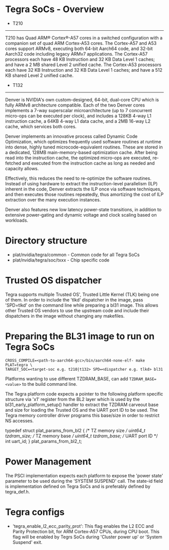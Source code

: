 Tegra SoCs - Overview
======================

* T210
-------

T210 has Quad ARM® Cortex®-A57 cores in a switched configuration with a
companion set of quad ARM Cortex-A53 cores. The Cortex-A57 and A53 cores
support ARMv8, executing both 64-bit Aarch64 code, and 32-bit Aarch32 code
including legacy ARMv7 applications. The Cortex-A57 processors each have
48 KB Instruction and 32 KB Data Level 1 caches; and have a 2 MB shared
Level 2 unified cache. The Cortex-A53 processors each have 32 KB Instruction
and 32 KB Data Level 1 caches; and have a 512 KB shared Level 2 unified cache.

* T132
-------

Denver is NVIDIA's own custom-designed, 64-bit, dual-core CPU which is
fully ARMv8 architecture compatible.  Each of the two Denver cores
implements a 7-way superscalar microarchitecture (up to 7 concurrent
micro-ops can be executed per clock), and includes a 128KB 4-way L1
instruction cache, a 64KB 4-way L1 data cache, and a 2MB 16-way L2
cache, which services both cores.

Denver implements an innovative process called Dynamic Code Optimization,
which optimizes frequently used software routines at runtime into dense,
highly tuned microcode-equivalent routines. These are stored in a
dedicated, 128MB main-memory-based optimization cache. After being read
into the instruction cache, the optimized micro-ops are executed,
re-fetched and executed from the instruction cache as long as needed and
capacity allows.

Effectively, this reduces the need to re-optimize the software routines.
Instead of using hardware to extract the instruction-level parallelism
(ILP) inherent in the code, Denver extracts the ILP once via software
techniques, and then executes those routines repeatedly, thus amortizing
the cost of ILP extraction over the many execution instances.

Denver also features new low latency power-state transitions, in addition
to extensive power-gating and dynamic voltage and clock scaling based on
workloads.

Directory structure
====================

* plat/nvidia/tegra/common - Common code for all Tegra SoCs
* plat/nvidia/tegra/soc/txxx - Chip specific code

Trusted OS dispatcher
=====================
Tegra supports multiple Trusted OS', Trusted Little Kernel (TLK) being one of
them. In order to include the 'tlkd' dispatcher in the image, pass 'SPD=tlkd'
on the command line while preparing a bl31 image. This allows other Trusted OS
vendors to use the upstream code and include their dispatchers in the image
without changing any makefiles.

Preparing the BL31 image to run on Tegra SoCs
===================================================
```shell
CROSS_COMPILE=<path-to-aarch64-gcc>/bin/aarch64-none-elf- make PLAT=tegra \
TARGET_SOC=<target-soc e.g. t210|t132> SPD=<dispatcher e.g. tlkd> bl31
```

Platforms wanting to use different TZDRAM_BASE, can add `TZDRAM_BASE=<value>`
to the build command line.

The Tegra platform code expects a pointer to the following platform specific
structure via 'x1' register from the BL2 layer which is used by the
bl31_early_platform_setup() handler to extract the TZDRAM carveout base and
size for loading the Trusted OS and the UART port ID to be used. The Tegra
memory controller driver programs this base/size in order to restrict NS
accesses.

typedef struct plat_params_from_bl2 {
	/* TZ memory size */
	uint64_t tzdram_size;
	/* TZ memory base */
	uint64_t tzdram_base;
	/* UART port ID */
	int uart_id;
} plat_params_from_bl2_t;

Power Management
================
The PSCI implementation expects each platform to expose the 'power state'
parameter to be used during the 'SYSTEM SUSPEND' call. The state-id field
is implementation defined on Tegra SoCs and is preferably defined by
tegra_def.h.

Tegra configs
=============

* 'tegra_enable_l2_ecc_parity_prot': This flag enables the L2 ECC and Parity
   Protection bit, for ARM Cortex-A57 CPUs, during CPU boot. This flag will
   be enabled by Tegrs SoCs during 'Cluster power up' or 'System Suspend' exit.

